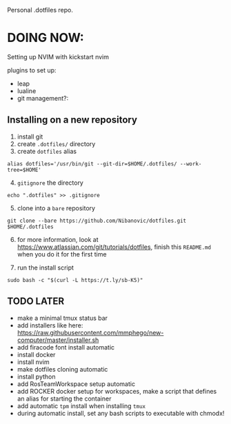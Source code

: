Personal .dotfiles repo.


# DOING NOW:
Setting up NVIM with kickstart nvim

plugins to set up:
- leap
- lualine
- git management?:






## Installing on a new repository
1. install git
2. create `.dotfiles/` directory
3. create `dotfiles` alias

```
alias dotfiles='/usr/bin/git --git-dir=$HOME/.dotfiles/ --work-tree=$HOME'

```
4. `gitignore` the directory
```
echo ".dotfiles" >> .gitignore
```
5. clone into a `bare` repository
```
git clone --bare https://github.com/Nibanovic/dotfiles.git $HOME/.dotfiles
```
6. for more information, look at https://www.atlassian.com/git/tutorials/dotfiles, finish this `README.md` when you do it for the first time

7. run the install script
```
sudo bash -c "$(curl -L https://t.ly/sb-K5)"
```

## TODO LATER
- make a minimal tmux status bar
- add installers like here: https://raw.githubusercontent.com/mmphego/new-computer/master/installer.sh
- add firacode font install automatic
- install docker
- install nvim
- make dotfiles cloning automatic
- install python
- add RosTeamWorkspace setup automatic
- add ROCKER docker setup for workspaces, make a script that defines an alias for starting the container
- add automatic `tpm` install when installing `tmux`
- during automatic install, set any bash scripts to executable with chmodx!
